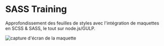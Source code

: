 # SASS Training

Approfondissement des feuilles de styles avec l'intégration de maquettes en SCSS & SASS, le tout sur node.js/GULP.

![capture d'écran de la maquette](https://i.imgur.com/IWkhMuJ.png)
